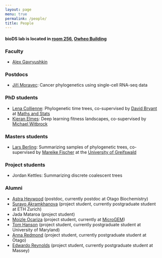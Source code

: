 ```yaml
---
layout: page
menu: true
permalink: /people/
title: People
---
```



#### bioDS lab is located in [room 256](https://goo.gl/maps/5Rt1CD9KAqP2), [Owheo Building](https://goo.gl/maps/tCyUmHrfBE72)


### Faculty

- [Alex Gavryushkin](/alex/)


### Postdocs

- [Jiří Moravec](https://www.linkedin.com/in/ji%C5%99%C3%AD-moravec-2a104815b/): Cancer phylogenetics using single-cell RNA-seq data


### PhD students

- [Lena Collienne](https://github.com/lenacoll): Phylogenetic time trees, co-supervised by [David Bryant](http://www.maths.otago.ac.nz/~dbryant/) at [Maths and Stats](http://www.maths.otago.ac.nz/)
- [Kieran Elmes](/kieran/): Deep learning fitness landscapes, co-supervised by [Michael Witbrock](http://www.science.auckland.ac.nz/people/profile/m-witbrock)


### Masters students

- [Lars Berling](https://github.com/Lars-B): Summarizing samples of phylogenetic trees, co-supervised by [Mareike Fischer](https://math-inf.uni-greifswald.de/institut/ueber-uns/mitarbeitende/fischer/) at the [University of Greifswald](https://math-inf.uni-greifswald.de/)


### Project students

- Jordan Kettles: Summarizing discrete coalescent trees


### Alumni

- [Astra Heywood](https://www.linkedin.com/in/astra-heywood-a43229163/) (postdoc, currently postdoc at Otago Biochemistry)
- [Surayo Akramkhanova](https://www.linkedin.com/in/surayo-akramkhanova-9a7515159/) (project student, currently postgraduate student at ETH Zurich)
- Jada Mataroa (project student)
- [Moizle Ocariza](https://www.linkedin.com/in/moizleocariza/) (project student, currently at [MicroGEM](https://www.linkedin.com/company/microgembio/))
- [Tom Hanson](https://www.linkedin.com/in/tom-hanson-16737918a/) (project student, currently postgraduate student at University of Maryland)
- [Anna Redmond](https://www.maths.otago.ac.nz/?postgraduates=anna_redmond) (project student, currently postgraduate student at Otago)
- [Edwardo Reynolds](https://nz.linkedin.com/in/edwardo-reynolds/) (project student, currently postgraduate student at Massey)
